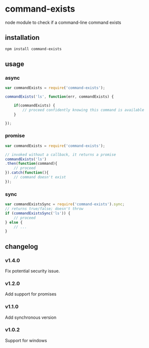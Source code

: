 command-exists
==============

node module to check if a command-line command exists



## installation

```bash
npm install command-exists
```

## usage

### async

```js
var commandExists = require('command-exists');

commandExists('ls', function(err, commandExists) {

    if(commandExists) {
        // proceed confidently knowing this command is available
    }

});
```
### promise
```js
var commandExists = require('command-exists');

// invoked without a callback, it returns a promise
commandExists('ls')
.then(function(command){
    // proceed
}).catch(function(){
    // command doesn't exist
});
```

### sync
```js
var commandExistsSync = require('command-exists').sync;
// returns true/false; doesn't throw
if (commandExistsSync('ls')) {
    // proceed
} else {
    // ...
}

```


## changelog

### v1.4.0

Fix potential security issue.

### v1.2.0

Add support for promises

### v1.1.0

Add synchronous version

### v1.0.2

Support for windows
